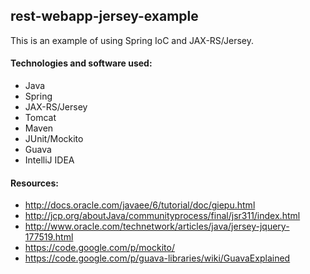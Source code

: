 rest-webapp-jersey-example
---------------------------

This is an example of using Spring IoC and JAX-RS/Jersey.

#### Technologies and software used:
* Java
* Spring
* JAX-RS/Jersey
* Tomcat
* Maven
* JUnit/Mockito
* Guava
* IntelliJ IDEA 

#### Resources: 
* http://docs.oracle.com/javaee/6/tutorial/doc/giepu.html
* http://jcp.org/aboutJava/communityprocess/final/jsr311/index.html
* http://www.oracle.com/technetwork/articles/java/jersey-jquery-177519.html
* https://code.google.com/p/mockito/
* https://code.google.com/p/guava-libraries/wiki/GuavaExplained
